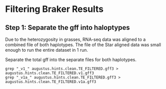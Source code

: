 # Filtering Braker Results

## Step 1: Separate the gff into haloptypes

Due to the heterozygosity in grasses, RNA-seq data was aligned to a combined file of both haplotypes.  The file of the Star aligned data was small enough to run the entire dataset in 1 run.

Separate the total gff into the separate files for both haplotypes.

```
grep "_v1_" augustus.hints.clean.TE_FILTERED.gff3 > augustus.hints.clean.TE_FILTERED.v1.gff3
grep "_v1a_" augustus.hints.clean.TE_FILTERED.gff3 > augustus.hints.clean.TE_FILTERED.v1a.gff3
```



